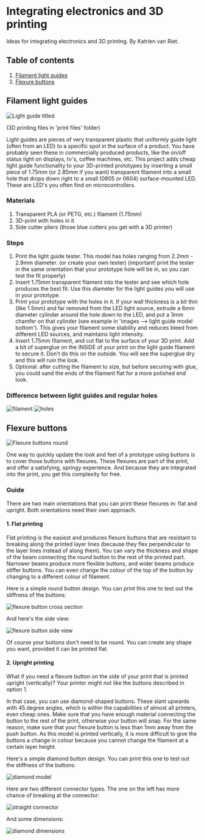 # Integrating electronics and 3D printing
Ideas for integrating electronics and 3D printing. By Katrien van Riet.

## Table of contents

1. [Filament light guides](#light_guides)
2. [Flexure buttons](#flexure_buttons)

## Filament light guides <a name="light_guides"></a>

![Light guide titled](https://github.com/kvriet/integrated-electronics-and-3d-printing/blob/main/images/light%20guide%20filament%20tilted%20small.png)

(3D printing files in 'print files' folder)

Light guides are pieces of very transparent plastic that uniformly guide light (often from an LED) to a specific spot in the surface of a product. You have probably seen these in commercially produced products, like the on/off status light on displays, tv's, coffee machines, etc. This project adds cheap light guide functionality to your 3D-printed prototypes by inserting a small piece of 1.75mm (or 2.85mm if you want) transparent filament into a small hole that drops down right to a small (0805 or 0604) surface-mounted LED. These are LED's you often find on microcontrollers. 

### Materials
1. Transparent PLA (or PETG, etc.) filament (1.75mm)
2. 3D-print with holes in it
3. Side cutter pliers (those blue cutters you get with a 3D printer)

### Steps
1. Print the light guide tester. This model has holes ranging from 2.2mm - 2.9mm diameter. (or create your own tester)
(important! print the tester in the same orientation that your prototype hole will be in, so you can test the fit properly)
2. Insert 1.75mm transparent filament into the tester and see which hole produces the best fit. Use this diameter for the light guides you will use in your prototype.
3. Print your prototype with the holes in it. If your wall thickness is a bit thin (like 1.5mm) and far removed from the LED light source, extrude a 6mm diameter cylinder around the hole down to the LED, and put a 3mm chamfer on that cylinder (see example in 'images --> light guide model bottom'). This gives your filament some stability and reduces bleed from different LED sources, and maintains light intensity.
4. Insert 1.75mm filament, and cut flat to the surface of your 3D print. Add a bit of superglue on the INSIDE of your print on the light guide filament to secure it. Don't do this on the outside. You will see the superglue dry and this will ruin the look.
5. Optional: after cutting the filament to size, but before securing with glue, you could sand the ends of the filament flat for a more polished end look.

### Difference between light guides and regular holes
![filament](https://github.com/kvriet/integrated-electronics-and-3d-printing/blob/main/images/light%20guide%20filament%20tilted%20small.png)
![holes](https://github.com/kvriet/integrated-electronics-and-3d-printing/blob/main/images/light%20guide%20no%20filament%20small.png)

## Flexure buttons <a name="flexure_buttons"></a>

![Flexure buttons round](https://github.com/kvriet/integrated-electronics-and-3d-printing/blob/main/images/round%20flexure%20button%20print%20small.png)

One way to quickly update the look and feel of a prototype using buttons is to cover those buttons with flexures. These flexures are part of the print, and offer a satisfying, springy experience. And because they are integrated into the print, you get this complexity for free.

### Guide
There are two main orientations that you can print these flexures in: flat and upright. Both orientations need their own approach. 

#### 1. Flat printing
Flat printing is the easiest and produces flexure buttons that are resistant to breaking along the printed layer lines (because they flex perpendicular to the layer lines instead of along them).
You can vary the thickness and shape of the beam connecting the round button to the rest of the printed part. Narrower beams produce more flexible buttons, and wider beams produce stiffer buttons. You can even change the colour of the top of the button by changing to a different colour of filament. 

Here is a simple round button design. You can print this one to test out the stiffness of the buttons:

![flexure button cross section](https://github.com/kvriet/integrated-electronics-and-3d-printing/blob/main/images/round%20flexure%20button%20model%20cross%20section%20-%20small.png)

And here's the side view:

![flexure button side view](https://github.com/kvriet/integrated-electronics-and-3d-printing/blob/main/images/round%20flexure%20button%20model%20side%20view.png)

Of course your buttons don't need to be round. You can create any shape you want, provided it can be printed flat.

#### 2. Upright printing
What if you need a flexure button on the side of your print that is printed upright (vertically)? Your printer might not like the buttons described in option 1.

In that case, you can use diamond-shaped buttons. These slant upwards with 45 degree angles, which is within the capabilities of almost all printers, even cheap ones. Make sure that you have enough material connecting the button to the rest of the print, otherwise your button will snap. For the same reason, make sure that your flexure button is less than 1mm away from the push button. As this model is printed vertically, it is more difficult to give the buttons a change in colour because you cannot change the filament at a certain layer height.

Here's a simple diamond button design. You can print this one to test out the stiffness of the buttons:

![diamond model](https://github.com/kvriet/integrated-electronics-and-3d-printing/blob/main/images/diamond%20flexure%20button%20model%20upright.png)

Here are two different connector types. The one on the left has more chance of breaking at the connector:

![straight connector](https://github.com/kvriet/integrated-electronics-and-3d-printing/blob/main/images/diamond%20connectors.png)

And some dimensions:

![diamond dimensions](https://github.com/kvriet/integrated-electronics-and-3d-printing/blob/main/images/diamond%20flexure%20button%20dimensions.png)




